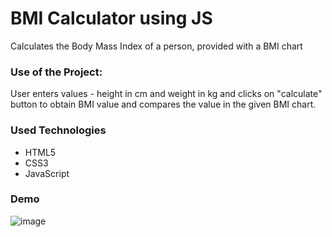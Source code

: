 <h1>BMI Calculator using JS</h1>

<p>Calculates the Body Mass Index of a person, provided with a BMI chart</p>

### Use of the Project:

<p>User enters values - height in cm and weight in kg and clicks on "calculate" button to obtain BMI value and compares the value in the given BMI chart.</p>

<h3>Used Technologies</h3>
<ul>
  <li>HTML5</li>
  <li>CSS3</li>
  <li>JavaScript</li>
</ul>


<h3> Demo </h3>

![image](https://github.com/anmol957/web_dev_projects/assets/61040390/3bb64527-a964-4deb-9e34-52a2b4a1c7d6)
